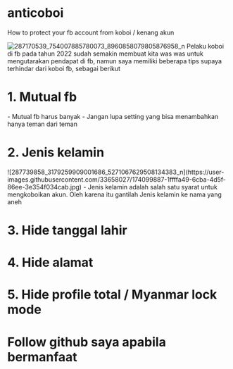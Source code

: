 # anticoboi
How to protect your fb account from koboi / kenang akun

![287170539_754007885780073_8960858079805876958_n](https://user-images.githubusercontent.com/33658027/174100007-2b28580e-b467-4cc2-bad0-fc7ee5b5371a.jpg)
Pelaku koboi di fb pada tahun 2022 sudah semakin membuat kita was was untuk mengutarakan pendapat di fb, namun saya memiliki beberapa tips supaya terhindar dari koboi fb, sebagai berikut

<h1>1. Mutual fb</h1>
- Mutual fb harus banyak
- Jangan lupa setting yang bisa menambahkan hanya teman dari teman

<h1>2. Jenis kelamin</h1>
![287739858_3179259909001686_5271067629508134383_n](https://user-images.githubusercontent.com/33658027/174099887-1ffffa49-6cba-4d5f-86ee-3e354f034cab.jpg)
- Jenis kelamin adalah salah satu syarat untuk mengkoboikan akun. Oleh karena itu gantilah Jenis kelamin ke nama yang aneh

<h1>3. Hide tanggal lahir</h1>
<h1>4. Hide alamat</h1>
<h1>5. Hide profile total / Myanmar lock mode</h1>
<h1>Follow github saya apabila bermanfaat</h1>
